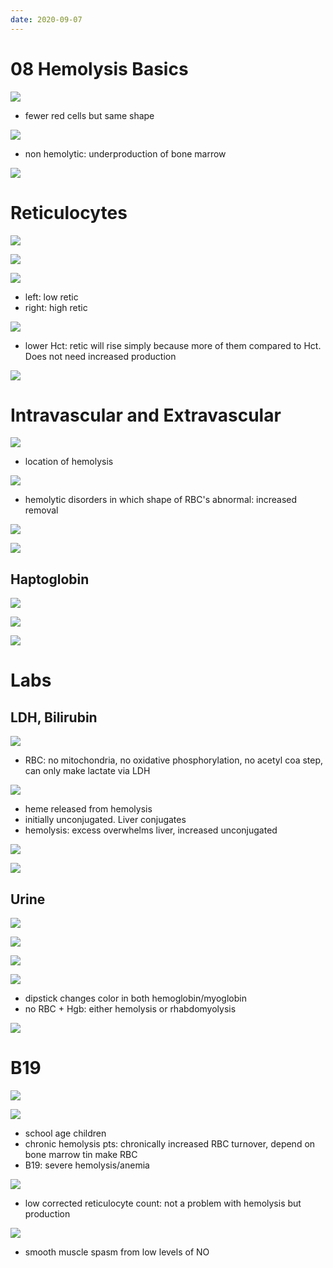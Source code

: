 ```yaml
---
date: 2020-09-07
---
```


# 08 Hemolysis Basics

<!-- Hemolysis is.. -->

![](https://photos.thisispiggy.com/file/wikiFiles/FVnEcbh.jpg)

- fewer red cells but same shape

<!-- normocytic anemias causes. Extrinsic vs intrinsic hemolysis.. -->

![](https://photos.thisispiggy.com/file/wikiFiles/1KwdMym.jpg)

- non hemolytic: underproduction of bone marrow

![](https://photos.thisispiggy.com/file/wikiFiles/kHZTvM6.jpg)

# Reticulocytes

<!-- hemolytic and nonhemolytic anemia reticulocyte count, calculated how, corrected RC.. -->

![](https://photos.thisispiggy.com/file/wikiFiles/yOKk2r9.jpg)

![](https://photos.thisispiggy.com/file/wikiFiles/hhFSvOP.jpg)

![](https://photos.thisispiggy.com/file/wikiFiles/1KwdMym.jpg)

- left: low retic
- right: high retic

![](https://photos.thisispiggy.com/file/wikiFiles/c6hfiPv.jpg)

- lower Hct: retic will rise simply because more of them compared to Hct. Does not need increased production

![](https://photos.thisispiggy.com/file/wikiFiles/n1ZzsC6.jpg)

# Intravascular and Extravascular

<!-- intravascular vs extravascular hemolysis, causes.. -->

![](https://photos.thisispiggy.com/file/wikiFiles/xk3PwrC.jpg)

- location of hemolysis

![](https://photos.thisispiggy.com/file/wikiFiles/8XI6gWk.jpg)

- hemolytic disorders in which shape of RBC's abnormal: increased removal

![](https://photos.thisispiggy.com/file/wikiFiles/6qUDrWh.jpg)

![](https://photos.thisispiggy.com/file/wikiFiles/1KwdMym.jpg)

## Haptoglobin

<!-- haptoglobin is, function, made where, changes in hemolysis. Other function.. -->

![](https://photos.thisispiggy.com/file/wikiFiles/sH1jIRx.jpg)

![](https://photos.thisispiggy.com/file/wikiFiles/1F0mpuo.jpg)

![](https://photos.thisispiggy.com/file/wikiFiles/xiIl6SW.jpg)

# Labs

## LDH, Bilirubin

<!-- hemolysis LDH and bilirubin, moa, result.. -->

![](https://photos.thisispiggy.com/file/wikiFiles/fPHd5NO.jpg)

- RBC: no mitochondria, no oxidative phosphorylation, no acetyl coa step, can only make lactate via LDH

![](https://photos.thisispiggy.com/file/wikiFiles/4MgzO0m.jpg)

- heme released from hemolysis
- initially unconjugated. Liver conjugates
- hemolysis: excess overwhelms liver, increased unconjugated

![](https://photos.thisispiggy.com/file/wikiFiles/3JHN8fi.jpg)

![](https://photos.thisispiggy.com/file/wikiFiles/H3OVl5M.jpg)

## Urine

<!-- hemolysis, urine findings.. -->

![](https://photos.thisispiggy.com/file/wikiFiles/HlzyFeE.jpg)

![](https://photos.thisispiggy.com/file/wikiFiles/3ssjk8F.jpg)

![](https://photos.thisispiggy.com/file/wikiFiles/guavov3.jpg)

![](https://photos.thisispiggy.com/file/wikiFiles/6uEKfKN.jpg)

- dipstick changes color in both hemoglobin/myoglobin
- no RBC + Hgb: either hemolysis or rhabdomyolysis

<!-- hemolysis classic lab findings.. -->

![](https://photos.thisispiggy.com/file/wikiFiles/6YSQCRa.jpg)

# B19

<!-- B19 pathogenesis and result in normal pts. Aplastic crisis. Reticulocyte counts.. -->

![](https://photos.thisispiggy.com/file/wikiFiles/erYe27J.jpg)

![](https://photos.thisispiggy.com/file/wikiFiles/Fj70JY0.jpg)

- school age children
- chronic hemolysis pts: chronically increased RBC turnover, depend on bone marrow tin make RBC
- B19: severe hemolysis/anemia

![](https://photos.thisispiggy.com/file/wikiFiles/hTzxyRn.jpg)

- low corrected reticulocyte count: not a problem with hemolysis but production

<!-- hemolysis and pain moa.. -->

![](https://photos.thisispiggy.com/file/wikiFiles/NFsZKbs.jpg)

- smooth muscle spasm from low levels of NO
